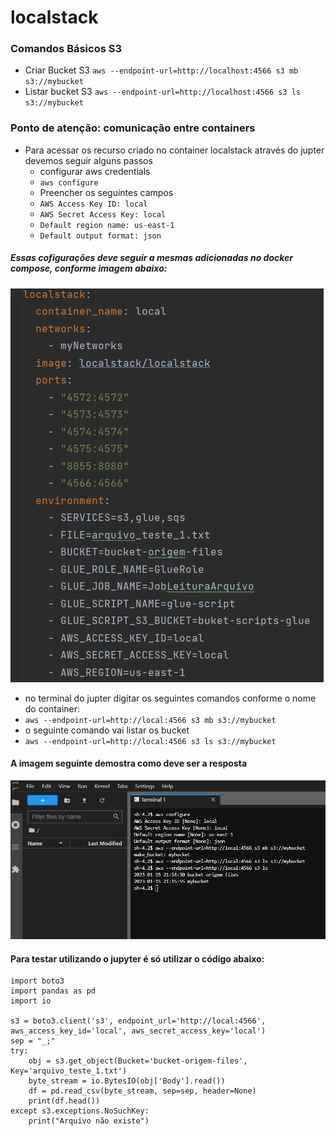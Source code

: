 # localstack

### Comandos Básicos S3

- Criar Bucket S3
  ``aws --endpoint-url=http://localhost:4566 s3 mb s3://mybucket``
- Listar bucket S3
  ``aws --endpoint-url=http://localhost:4566 s3 ls s3://mybucket``

### Ponto de atenção: comunicação entre containers

- Para acessar os recurso criado no container localstack através do jupter devemos seguir alguns passos
  - configurar aws credentials
  - ``aws configure``
  - Preencher os seguintes campos
  - ``AWS Access Key ID: local``
  - ``AWS Secret Access Key: local``
  - ``Default region name: us-east-1``
  - ``Default output format: json``
  
##### Essas cofigurações deve seguir a mesmas adicionadas no docker compose, conforme imagem abaixo:
![img.png](imgs/img.png)
  - no terminal do jupter digitar os seguintes comandos conforme o nome do container:
  - ``aws --endpoint-url=http://local:4566 s3 mb s3://mybucket``
  - o seguinte comando vai listar os bucket
  - ``aws --endpoint-url=http://local:4566 s3 ls s3://mybucket``

#### A imagem seguinte demostra como deve ser a resposta
![img.png](imgs/img2.png)

#### Para testar utilizando o jupyter é só utilizar o código abaixo:
```python: import boto3
import boto3
import pandas as pd
import io

s3 = boto3.client('s3', endpoint_url='http://local:4566', aws_access_key_id='local', aws_secret_access_key='local')
sep = "_;"
try:
    obj = s3.get_object(Bucket='bucket-origem-files', Key='arquivo_teste_1.txt')
    byte_stream = io.BytesIO(obj['Body'].read())
    df = pd.read_csv(byte_stream, sep=sep, header=None)
    print(df.head())
except s3.exceptions.NoSuchKey:
    print("Arquivo não existe") 
  
